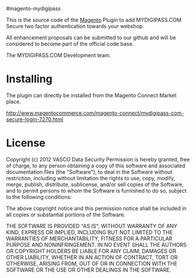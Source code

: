 #magento-mydigipass

This is the source code of the [Magento](http://www.magentocommerce.com) Plugin to add MYDIGIPASS.COM Secure two factor authentication towards your webshop.

All enhancement proposals can be submitted to our github and will be considered to become part of the official code base.

The MYDIGIPASS.COM Development team.


# Installing

The plugin can directly be installed from the Magento Connect Market place.

http://www.magentocommerce.com/magento-connect/mydigipass-com-secure-login-7270.html



# License

Copyright (c) 2012 VASCO Data Security
Permission is hereby granted, free of charge, to any person obtaining a copy of this software and associated documentation files (the "Software"), to deal in the Software without restriction, including without limitation the rights to use, copy, modify, merge, publish, distribute, sublicense, and/or sell copies of the Software, and to permit persons to whom the Software is furnished to do so, subject to the following conditions:

The above copyright notice and this permission notice shall be included in all copies or substantial portions of the Software.

THE SOFTWARE IS PROVIDED "AS IS", WITHOUT WARRANTY OF ANY KIND, EXPRESS OR IMPLIED, INCLUDING BUT NOT LIMITED TO THE WARRANTIES OF MERCHANTABILITY, FITNESS FOR A PARTICULAR PURPOSE AND NONINFRINGEMENT. IN NO EVENT SHALL THE AUTHORS OR COPYRIGHT HOLDERS BE LIABLE FOR ANY CLAIM, DAMAGES OR OTHER LIABILITY, WHETHER IN AN ACTION OF CONTRACT, TORT OR OTHERWISE, ARISING FROM, OUT OF OR IN CONNECTION WITH THE SOFTWARE OR THE USE OR OTHER DEALINGS IN THE SOFTWARE.